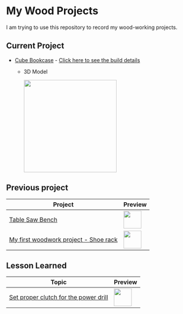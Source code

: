 # My Wood Projects

I am trying to use this repository to record my wood-working projects.

## Current Project

* [Cube Bookcase](./CubeBookcase.md) - [Click here to see the build details](./CubeBookcase.md)
  * 3D Model

    [<img src='images/CubeBookcaseV2.png' width='250' />](https://a360.co/35g3FB4)

## Previous project

Project | Preview
-- | --
[Table Saw Bench](./TableSawBench.md) | [<img src='images/TableSawBench-Done.png' width='48' height='48' />](./TableSawBench.md)
[My first woodwork project - Shoe rack](./ShoeRack.md)|[<img src='images/ShoeRack-WithDog.jpg' width='48' height='48' />](./ShoeRack.md)

## Lesson Learned

Topic | Preview
-- | --
[Set proper clutch for the power drill](./LLPowerDrillClutch.md) | <img src='images/LL-PowerDrillClutch02.jpg' width='48' height='48' />
